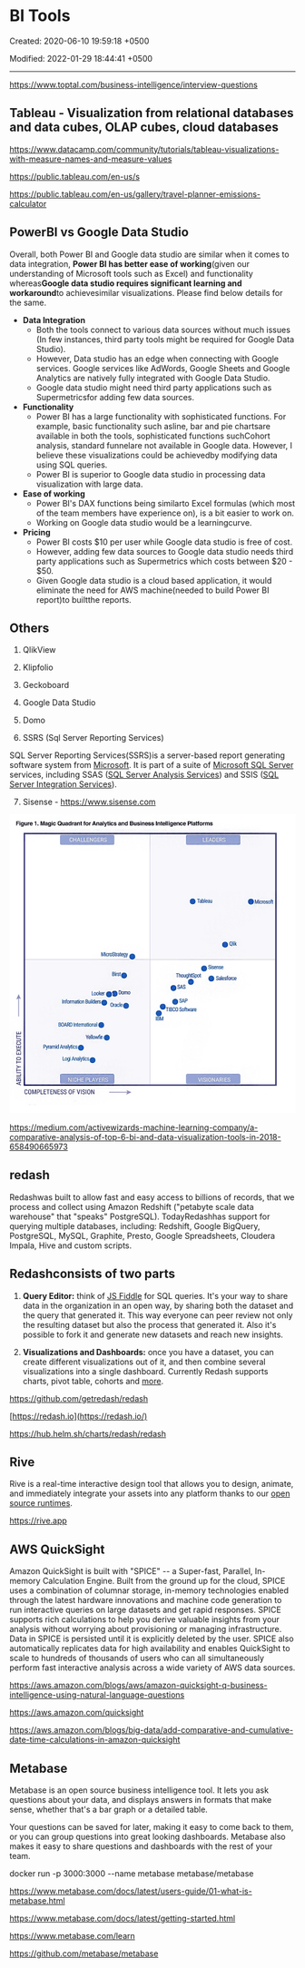 # BI Tools

Created: 2020-06-10 19:59:18 +0500

Modified: 2022-01-29 18:44:41 +0500

---

<https://www.toptal.com/business-intelligence/interview-questions>

## Tableau - Visualization from relational databases and data cubes, OLAP cubes, cloud databases

<https://www.datacamp.com/community/tutorials/tableau-visualizations-with-measure-names-and-measure-values>

<https://public.tableau.com/en-us/s>

<https://public.tableau.com/en-us/gallery/travel-planner-emissions-calculator>

## PowerBI vs Google Data Studio

Overall, both Power BI and Google data studio are similar when it comes to data integration, **Power BI has better ease of working**(given our understanding of Microsoft tools such as Excel) and functionality whereas**Google data studio requires significant learning and workaround**to achievesimilar visualizations. Please find below details for the same.

- **Data Integration**
  - Both the tools connect to various data sources without much issues (In few instances, third party tools might be required for Google Data Studio).
  - However, Data studio has an edge when connecting with Google services. Google services like AdWords, Google Sheets and Google Analytics are natively fully integrated with Google Data Studio.
  - Google data studio might need third party applications such as Supermetricsfor adding few data sources.
- **Functionality**
  - Power BI has a large functionality with sophisticated functions. For example, basic functionality such asline, bar and pie chartsare available in both the tools, sophisticated functions suchCohort analysis, standard funnelare not available in Google data. However, I believe these visualizations could be achievedby modifying data using SQL queries.
  - Power BI is superior to Google data studio in processing data visualization with large data.
- **Ease of working**
  - Power BI's DAX functions being similarto Excel formulas (which most of the team members have experience on), is a bit easier to work on.
  - Working on Google data studio would be a learningcurve.
- **Pricing**
  - Power BI costs $10 per user while Google data studio is free of cost.
  - However, adding few data sources to Google data studio needs third party applications such as Supermetrics which costs between $20 - $50.
  - Given Google data studio is a cloud based application, it would eliminate the need for AWS machine(needed to build Power BI report)to builtthe reports.

## Others

1. QlikView

2. Klipfolio

3. Geckoboard

4. Google Data Studio

5. Domo

6. SSRS (Sql Server Reporting Services)

SQL Server Reporting Services(SSRS)is a server-based report generating software system from [Microsoft](https://en.wikipedia.org/wiki/Microsoft). It is part of a suite of [Microsoft SQL Server](https://en.wikipedia.org/wiki/Microsoft_SQL_Server) services, including SSAS ([SQL Server Analysis Services](https://en.wikipedia.org/wiki/SQL_Server_Analysis_Services)) and SSIS ([SQL Server Integration Services](https://en.wikipedia.org/wiki/SQL_Server_Integration_Services)).

7. Sisense - <https://www.sisense.com>

![image](media/Data-Visualization_BI-Tools-image1.jpeg)

<https://medium.com/activewizards-machine-learning-company/a-comparative-analysis-of-top-6-bi-and-data-visualization-tools-in-2018-658490665973>

## redash

Redashwas built to allow fast and easy access to billions of records, that we process and collect using Amazon Redshift ("petabyte scale data warehouse" that "speaks" PostgreSQL). TodayRedashhas support for querying multiple databases, including: Redshift, Google BigQuery, PostgreSQL, MySQL, Graphite, Presto, Google Spreadsheets, Cloudera Impala, Hive and custom scripts.

## Redashconsists of two parts

1. **Query Editor:** think of [JS Fiddle](https://jsfiddle.net/) for SQL queries. It's your way to share data in the organization in an open way, by sharing both the dataset and the query that generated it. This way everyone can peer review not only the resulting dataset but also the process that generated it. Also it's possible to fork it and generate new datasets and reach new insights.

2. **Visualizations and Dashboards:** once you have a dataset, you can create different visualizations out of it, and then combine several visualizations into a single dashboard. Currently Redash supports charts, pivot table, cohorts and [more](https://redash.io/help/user-guide/visualizations/visualization-types).

<https://github.com/getredash/redash>

[https://redash.io](https://redash.io/)

<https://hub.helm.sh/charts/redash/redash>

## Rive

Rive is a real-time interactive design tool that allows you to design, animate, and immediately integrate your assets into any platform thanks to our [open source runtimes](https://rive.app/runtimes).

<https://rive.app>

## AWS QuickSight

Amazon QuickSight is built with "SPICE" -- a Super-fast, Parallel, In-memory Calculation Engine. Built from the ground up for the cloud, SPICE uses a combination of columnar storage, in-memory technologies enabled through the latest hardware innovations and machine code generation to run interactive queries on large datasets and get rapid responses. SPICE supports rich calculations to help you derive valuable insights from your analysis without worrying about provisioning or managing infrastructure. Data in SPICE is persisted until it is explicitly deleted by the user. SPICE also automatically replicates data for high availability and enables QuickSight to scale to hundreds of thousands of users who can all simultaneously perform fast interactive analysis across a wide variety of AWS data sources.

<https://aws.amazon.com/blogs/aws/amazon-quicksight-q-business-intelligence-using-natural-language-questions>

<https://aws.amazon.com/quicksight>

<https://aws.amazon.com/blogs/big-data/add-comparative-and-cumulative-date-time-calculations-in-amazon-quicksight>

## Metabase

Metabase is an open source business intelligence tool. It lets you ask questions about your data, and displays answers in formats that make sense, whether that's a bar graph or a detailed table.

Your questions can be saved for later, making it easy to come back to them, or you can group questions into great looking dashboards. Metabase also makes it easy to share questions and dashboards with the rest of your team.

docker run -p 3000:3000 --name metabase metabase/metabase

<https://www.metabase.com/docs/latest/users-guide/01-what-is-metabase.html>

<https://www.metabase.com/docs/latest/getting-started.html>

<https://www.metabase.com/learn>

<https://github.com/metabase/metabase>
